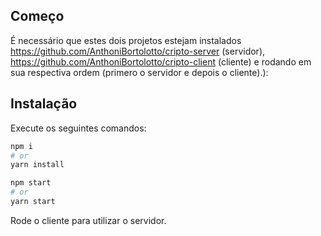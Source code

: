 ## Começo

É necessário que estes dois projetos estejam instalados https://github.com/AnthoniBortolotto/cripto-server (servidor), https://github.com/AnthoniBortolotto/cripto-client (cliente) e rodando em sua respectiva ordem (primero o servidor e depois o cliente).):
## Instalação

Execute os seguintes comandos:
```bash
npm i
# or
yarn install
```
```bash
npm start
# or
yarn start
```

Rode o cliente para utilizar o servidor.

